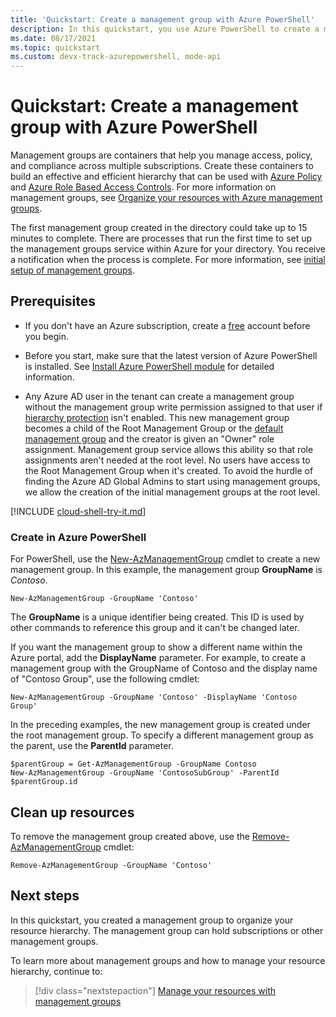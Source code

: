 ```yaml
---
title: 'Quickstart: Create a management group with Azure PowerShell'
description: In this quickstart, you use Azure PowerShell to create a management group to organize your resources into a resource hierarchy.
ms.date: 08/17/2021
ms.topic: quickstart
ms.custom: devx-track-azurepowershell, mode-api
---
```

# Quickstart: Create a management group with Azure PowerShell

Management groups are containers that help you manage access, policy, and compliance across multiple
subscriptions. Create these containers to build an effective and efficient hierarchy that can be
used with [Azure Policy](../policy/overview.md) and [Azure Role Based Access
Controls](../../role-based-access-control/overview.md). For more information on management groups,
see [Organize your resources with Azure management groups](overview.md).

The first management group created in the directory could take up to 15 minutes to complete. There
are processes that run the first time to set up the management groups service within Azure for your
directory. You receive a notification when the process is complete. For more information, see
[initial setup of management groups](./overview.md#initial-setup-of-management-groups).

## Prerequisites

- If you don't have an Azure subscription, create a [free](https://azure.microsoft.com/free/)
  account before you begin.

- Before you start, make sure that the latest version of Azure PowerShell is installed. See
  [Install Azure PowerShell module](/powershell/azure/install-azure-powershell) for detailed information.

- Any Azure AD user in the tenant can create a management group without the management group write
  permission assigned to that user if
  [hierarchy protection](./how-to/protect-resource-hierarchy.md#setting---require-authorization)
  isn't enabled. This new management group becomes a child of the Root Management Group or the
  [default management group](./how-to/protect-resource-hierarchy.md#setting---default-management-group)
  and the creator is given an "Owner" role assignment. Management group service allows this ability
  so that role assignments aren't needed at the root level. No users have access to the Root
  Management Group when it's created. To avoid the hurdle of finding the Azure AD Global Admins to
  start using management groups, we allow the creation of the initial management groups at the root
  level.

[!INCLUDE [cloud-shell-try-it.md](../../../includes/cloud-shell-try-it.md)]

### Create in Azure PowerShell

For PowerShell, use the
[New-AzManagementGroup](/powershell/module/az.resources/new-azmanagementgroup) cmdlet to create a
new management group. In this example, the management group **GroupName** is _Contoso_.

```azurepowershell-interactive
New-AzManagementGroup -GroupName 'Contoso'
```

The **GroupName** is a unique identifier being created. This ID is used by other commands to
reference this group and it can't be changed later.

If you want the management group to show a different name within the Azure portal, add the
**DisplayName** parameter. For example, to create a management group with the GroupName of Contoso
and the display name of "Contoso Group", use the following cmdlet:

```azurepowershell-interactive
New-AzManagementGroup -GroupName 'Contoso' -DisplayName 'Contoso Group'
```

In the preceding examples, the new management group is created under the root management group. To
specify a different management group as the parent, use the **ParentId** parameter.

```azurepowershell-interactive
$parentGroup = Get-AzManagementGroup -GroupName Contoso
New-AzManagementGroup -GroupName 'ContosoSubGroup' -ParentId $parentGroup.id
```

## Clean up resources

To remove the management group created above, use the
[Remove-AzManagementGroup](/powershell/module/az.resources/remove-azmanagementgroup)
cmdlet:

```azurepowershell-interactive
Remove-AzManagementGroup -GroupName 'Contoso'
```

## Next steps

In this quickstart, you created a management group to organize your resource hierarchy. The
management group can hold subscriptions or other management groups.

To learn more about management groups and how to manage your resource hierarchy, continue to:

> [!div class="nextstepaction"]
> [Manage your resources with management groups](./manage.md)
